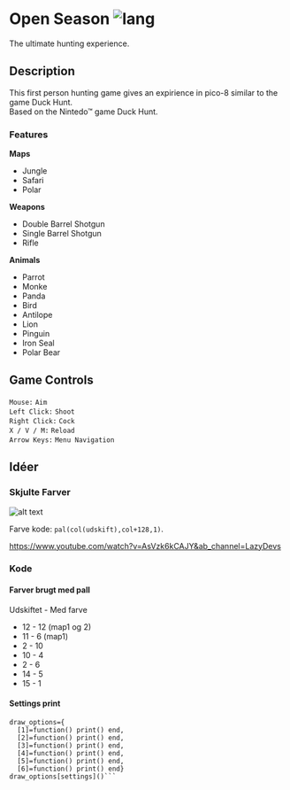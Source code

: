 # Open Season ![lang][lng-image]
The ultimate hunting experience.  
  
  
## Description  
This first person hunting game gives an expirience in pico-8 similar to the game Duck Hunt.  
Based on the Nintedo™ game Duck Hunt.  

[lng-image]: https://img.shields.io/badge/LNG-Lua-orange

### Features
**Maps**    
* Jungle  
* Safari  
* Polar  

**Weapons**
* Double Barrel Shotgun
* Single Barrel Shotgun
* Rifle

**Animals**
* Parrot
* Monke
* Panda
* Bird
* Antilope
* Lion
* Pinguin
* Iron Seal
* Polar Bear

## Game Controls  
```Mouse:```         ```Aim```   
```Left Click:```    ```Shoot```  
```Right Click:```    ```Cock```  
```X / V / M:```          ```Reload```  
```Arrow Keys:```     ```Menu Navigation```    

## Idéer
### Skjulte Farver
![alt text](https://nerdyteachers.com/PICO-8/resources/img/reference/hidden_palette.png)

Farve kode: ```pal(col(udskift),col+128,1)```.

https://www.youtube.com/watch?v=AsVzk6kCAJY&ab_channel=LazyDevs
### Kode
#### Farver brugt med pall
Udskiftet - Med farve
* 12 - 12  (map1 og 2)
* 11 - 6 (map1)
* 2 - 10 
* 10 - 4
* 2 - 6
* 14 - 5
* 15 - 1

#### Settings print
```
draw_options={
  [1]=function() print() end,
  [2]=function() print() end,
  [3]=function() print() end,
  [4]=function() print() end,
  [5]=function() print() end,
  [6]=function() print() end} 
draw_options[settings]()```








